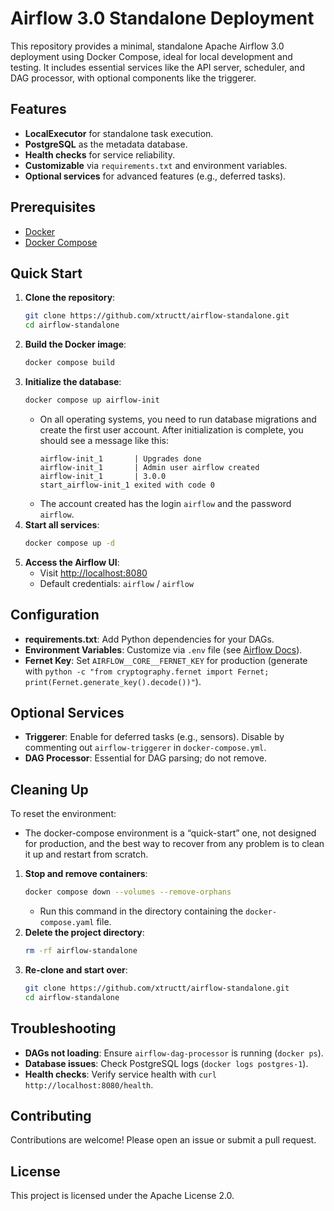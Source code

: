 # Airflow 3.0 Standalone Deployment

This repository provides a minimal, standalone Apache Airflow 3.0 deployment using Docker Compose, ideal for local development and testing. It includes essential services like the API server, scheduler, and DAG processor, with optional components like the triggerer.

## Features
- **LocalExecutor** for standalone task execution.
- **PostgreSQL** as the metadata database.
- **Health checks** for service reliability.
- **Customizable** via `requirements.txt` and environment variables.
- **Optional services** for advanced features (e.g., deferred tasks).

## Prerequisites
- [Docker](https://docs.docker.com/get-docker/)
- [Docker Compose](https://docs.docker.com/compose/install/)

## Quick Start
1. **Clone the repository**:
   ```bash
   git clone https://github.com/xtructt/airflow-standalone.git
   cd airflow-standalone
   ```
2. **Build the Docker image**:
   ```bash
   docker compose build
   ```
3. **Initialize the database**:
   ```bash
   docker compose up airflow-init
   ```
   - On all operating systems, you need to run database migrations and create the first user account. After initialization is complete, you should see a message like this:
     ```
     airflow-init_1       | Upgrades done
     airflow-init_1       | Admin user airflow created
     airflow-init_1       | 3.0.0
     start_airflow-init_1 exited with code 0
     ```
   - The account created has the login `airflow` and the password `airflow`.
4. **Start all services**:
   ```bash
   docker compose up -d
   ```
5. **Access the Airflow UI**:
   - Visit [http://localhost:8080](http://localhost:8080)
   - Default credentials: `airflow` / `airflow`

## Configuration
- **requirements.txt**: Add Python dependencies for your DAGs.
- **Environment Variables**: Customize via `.env` file (see [Airflow Docs](https://airflow.apache.org/docs/apache-airflow/stable/howto/docker-compose/index.html#setting-the-right-airflow-user)).
- **Fernet Key**: Set `AIRFLOW__CORE__FERNET_KEY` for production (generate with `python -c "from cryptography.fernet import Fernet; print(Fernet.generate_key().decode())"`).

## Optional Services
- **Triggerer**: Enable for deferred tasks (e.g., sensors). Disable by commenting out `airflow-triggerer` in `docker-compose.yml`.
- **DAG Processor**: Essential for DAG parsing; do not remove.

## Cleaning Up
To reset the environment:
- The docker-compose environment is a “quick-start” one, not designed for production, and the best way to recover from any problem is to clean it up and restart from scratch.
1. **Stop and remove containers**:
   ```bash
   docker compose down --volumes --remove-orphans
   ```
   - Run this command in the directory containing the `docker-compose.yaml` file.
2. **Delete the project directory**:
   ```bash
   rm -rf airflow-standalone
   ```
3. **Re-clone and start over**:
   ```bash
   git clone https://github.com/xtructt/airflow-standalone.git
   cd airflow-standalone
   ```

## Troubleshooting
- **DAGs not loading**: Ensure `airflow-dag-processor` is running (`docker ps`).
- **Database issues**: Check PostgreSQL logs (`docker logs postgres-1`).
- **Health checks**: Verify service health with `curl http://localhost:8080/health`.

## Contributing
Contributions are welcome! Please open an issue or submit a pull request.

## License
This project is licensed under the Apache License 2.0.